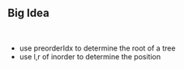 ## Big Idea
​
- use preorderIdx to determine the root of a tree
- use l,r of inorder to determine the position
​
​